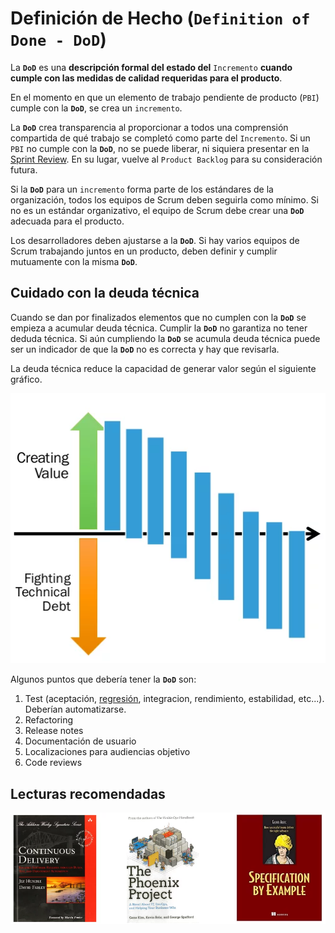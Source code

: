 # Definición de Hecho (`Definition of Done - DoD`)

La **`DoD`** es una **descripción formal del estado del** `Incremento` **cuando cumple con las medidas de calidad requeridas para el producto**.

En el momento en que un elemento de trabajo pendiente de producto (`PBI`) cumple con la **`DoD`**, se crea un `incremento`.

La **`DoD`** crea transparencia al proporcionar a todos una comprensión compartida de qué trabajo se completó como parte del `Incremento`. Si un `PBI` no cumple con la **`DoD`**, no se puede liberar, ni siquiera presentar en la <span style="text-decoration: underline">Sprint Review</span>. En su lugar, vuelve al `Product Backlog` para su consideración futura.

Si la **`DoD`** para un `incremento` forma parte de los estándares de la organización, todos los equipos de Scrum deben seguirla como mínimo. Si no es un estándar organizativo, el equipo de Scrum
debe crear una **`DoD`** adecuada para el producto.

Los desarrolladores deben ajustarse a la **`DoD`**. Si hay varios equipos de Scrum trabajando juntos en un producto, deben definir y cumplir mutuamente con la misma **`DoD`**.

## Cuidado con la deuda técnica

Cuando se dan por finalizados elementos que no cumplen con la **`DoD`** se empieza a acumular deuda técnica. Cumplir la **`DoD`** no garantiza no tener deduda técnica. Si aún cumpliendo la **`DoD`** se acumula deuda técnica puede ser un indicador de que la **`DoD`** no es correcta y hay que revisarla.

La deuda técnica reduce la capacidad de generar valor según el siguiente gráfico.

![Lucha con la deuda técnica](/imgs/lucha-con-deuda-tecnica.webp)

Algunos puntos que debería tener la **`DoD`** son:
1. Test (aceptación, [regresión](https://es.wikipedia.org/wiki/Pruebas_de_regresi%C3%B3n), integracion, rendimiento, estabilidad, etc...). Deberían automatizarse.
1. Refactoring
1. Release notes
1. Documentación de usuario
1. Localizaciones para audiencias objetivo
1. Code reviews

## Lecturas recomendadas

![Lecturas DoD](/imgs/lecturas-dod.webp)